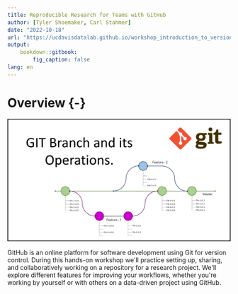 ```yaml
---
title: Reproducible Research for Teams with GitHub
author: [Tyler Shoemaker, Carl Stahmer]
date: "2022-10-18"
url: "https://ucdavisdatalab.github.io/workshop_introduction_to_version_control/"
output:
    bookdown::gitbook:
        fig_caption: false
lang: en
---
```


# Overview {-}

![A diagram of multi-branching in Git](./img/git_branching_and_its_options.png)

GitHub is an online platform for software development using Git for version
control. During this hands-on workshop we'll practice setting up, sharing, and
collaboratively working on a repository for a research project. We'll explore
different features for improving your workflows, whether you're working by
yourself or with others on a data-driven project using GitHub.

